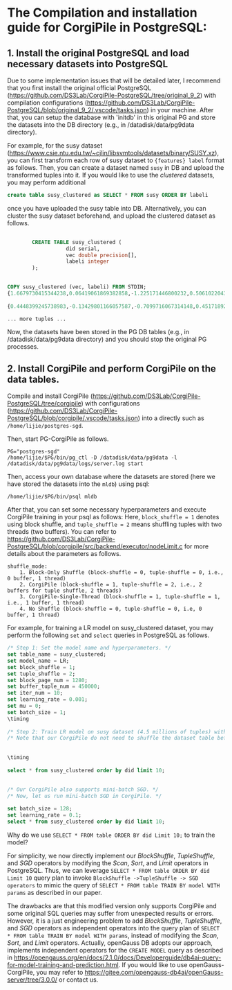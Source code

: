 # The Compilation and installation guide for CorgiPile in PostgreSQL:

## 1. Install the original PostgreSQL and load necessary datasets into PostgreSQL

Due to some implementation issues that will be detailed later, I recommend that you first install the original official PostgreSQL (https://github.com/DS3Lab/CorgiPile-PostgreSQL/tree/original_9_2) with compilation configurations (https://github.com/DS3Lab/CorgiPile-PostgreSQL/blob/original_9_2/.vscode/tasks.json) in your machine. After that, you can setup the database with 'initdb' in this original PG and store the datasets into the DB directory (e.g., in /datadisk/data/pg9data directory).

For example, for the susy dataset (https://www.csie.ntu.edu.tw/~cjlin/libsvmtools/datasets/binary/SUSY.xz), you can first transform each row of susy dataset to `{features} label` format as follows. Then, you can create a dataset named `susy` in DB and upload the transformed tuples into it. If you would like to use the *clustered* datasets, you may perform additional 
```sql
create table susy_clustered as SELECT * FROM susy ORDER BY labeli
```
once you have uploaded the susy table into DB. Alternatively, you can cluster the susy dataset beforehand, and upload the clustered dataset as follows.
```sql
 
        CREATE TABLE susy_clustered (
                   did serial,
                   vec double precision[],
                   labeli integer
        );

 
COPY susy_clustered (vec, labeli) FROM STDIN;
{1.6679730415344238,0.06419061869382858,-1.225171446800232,0.5061022043228149,-0.33893898129463196,1.6725428104400635,3.475464344024658,-1.219136357307434,0.012954562902450562,3.7751736640930176,1.0459771156311035,0.568051278591156,0.48192843794822693,0.0,0.4484102725982666,0.20535576343536377,1.3218934535980225,0.3775840103626251} 1
 
{0.4448399245738983,-0.13429801166057587,-0.7099716067314148,0.45171892642974854,-1.6138712167739868,-0.7686609029769897,1.219918131828308,0.5040258169174194,1.8312475681304932,-0.4313853085041046,0.5262832045555115,0.9415140151977539,1.58753502368927,2.024308204650879,0.6034975647926331,1.5623739957809448,1.1354544162750244,0.18091000616550446} 1

... more tuples ...
```

Now, the datasets have been stored in the PG DB tables (e.g., in /datadisk/data/pg9data directory) and you should stop the original PG processes.

## 2. Install CorgiPile and perform CorgiPile on the data tables.

Compile and install CorgiPile (https://github.com/DS3Lab/CorgiPile-PostgreSQL/tree/corgipile) with configurations (https://github.com/DS3Lab/CorgiPile-PostgreSQL/blob/corgipile/.vscode/tasks.json) into a directly such as `/home/lijie/postgres-sgd`.

Then, start PG-CorgiPile as follows.
```shell
PG="postgres-sgd"
/home/lijie/$PG/bin/pg_ctl -D /datadisk/data/pg9data -l /datadisk/data/pg9data/logs/server.log start
```
Then, access your own database where the datasets are stored (here we have stored the datasets into the `mldb`) using psql:
```shell
/home/lijie/$PG/bin/psql mldb
```
After that, you can set some necessary hyperparameters and execute CorgiPile training in your psql as follows:
Here, `block_shuffle = 1` denotes using block shuffle, and `tuple_shuffle = 2` means shuffling tuples with two threads (two buffers).
You can refer to https://github.com/DS3Lab/CorgiPile-PostgreSQL/blob/corgipile/src/backend/executor/nodeLimit.c for more details about the parameters as follows.

```
shuffle_mode:
	1. Block-Only Shuffle (block-shuffle = 0, tuple-shuffle = 0, i.e., 0 buffer, 1 thread)
	2. CorgiPile (block-shuffle = 1, tuple-shuffle = 2, i.e., 2 buffers for tuple shuffle, 2 threads)
	3. CorgiPile-Single-Thread (block-shuffle = 1, tuple-shuffle = 1, i.e., 1 buffer, 1 thread)
	4. No Shuffle (block-shuffle = 0, tuple-shuffle = 0, i.e, 0 buffer, 1 thread)
```


For example, for training a LR model on susy_clustered dataset, you may perform the following `set` and `select` queries in PostgreSQL as follows.

```sql
/* Step 1: Set the model name and hyperparameters. */
set table_name = susy_clustered;
set model_name = LR;
set block_shuffle = 1;
set tuple_shuffle = 2;
set block_page_num = 1280;
set buffer_tuple_num = 450000;
set iter_num = 10;
set learning_rate = 0.001;
set mu = 0;
set batch_size = 1;
\timing
 
/* Step 2: Train LR model on susy dataset (4.5 millions of tuples) with 10 epochs. */
/* Note that our CorgiPile do not need to shuffle the dataset table before training. */
 
 
\timing
 
select * from susy_clustered order by did limit 10;
 
 
/* Our CorgiPile also supports mini-batch SGD. */
/* Now, let us run mini-batch SGD in CorgiPile. */

set batch_size = 128;
set learning_rate = 0.1;
select * from susy_clustered order by did limit 10;
```
 
 
 

Why do we use `SELECT * FROM table ORDER BY did Limit 10;` to train the model?


For simplicity, we now directly implement our *BlockShuffle*, *TupleShuffle*, and *SGD* operators by modifying the *Scan*, *Sort*, and *Limit* operators in PostgreSQL. Thus, we can leverage `SELECT * FROM table ORDER BY did Limit 10` query plan to invoke `BlockShuffle ->TupleShuffle -> SGD operators` to mimic the query of `SELECT * FROM table TRAIN BY model WITH params` as described in our paper.

The drawbacks are that this modified version only supports CorgiPile and some original SQL queries may suffer from unexpected results or errors. However, it is a just engineering problem to add *BlockShuffle*, *TupleShuffle*, and *SGD* operators as independent operators into the query plan of `SELECT * FROM table TRAIN BY model WITH params`, instead of modifying the *Scan*, *Sort*, and *Limit* operators. Actually, openGauss DB adopts our approach, implements independent operators for the `CREATE MODEL` query as described in https://opengauss.org/en/docs/2.1.0/docs/Developerguide/db4ai-query-for-model-training-and-prediction.html. If you would like to use openGauss-CorgiPile, you may refer to https://gitee.com/opengauss-db4ai/openGauss-server/tree/3.0.0/ or contact us.